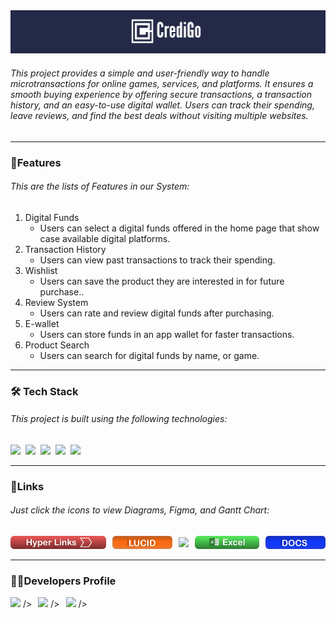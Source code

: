 <!-- Logo -->
<div style="display: flex; align-items: center; gap: 10px;">
  <a href="#"><img src="https://github.com/Dadaisuk1/img_repo/blob/main/SVG/credigo_repo_banner.svg"/></a>
</div>

<h6>
  This project provides a simple and user-friendly way to handle microtransactions for online games, services, and platforms. It ensures a smooth buying experience by offering secure transactions, a transaction history, and an easy-to-use digital wallet. Users can track their spending, leave reviews, and find the best deals without visiting multiple websites.
</h6>

---
### 🚀Features
<h6>
  This are the lists of Features in our System:
</h6>
<ol>
  <li>
    Digital Funds
    <ul>
      <li>Users can select a digital funds offered in the home page that show case available digital platforms.</li>
    </ul>
  </li>
  <li>
    Transaction History
    <ul>
      <li>Users can view past transactions to track their spending.</li>
    </ul>
  </li>
  <li>
    Wishlist
    <ul>
      <li>Users can save the product they are interested in for future purchase..</li>
    </ul>
  </li>
  <li>
    Review System
    <ul>
      <li>Users can rate and review digital funds after purchasing.</li>
    </ul>
  </li>
  <li>
    E-wallet
    <ul>
      <li>Users can store funds in an app wallet for faster transactions.</li>
    </ul>
  </li>
  <li>
    Product Search
    <ul>
      <li>Users can search for digital funds by name, or game.</li>
    </ul>
  </li>
</ol>

---
### 🛠 Tech Stack
<h6>This project is built using the following technologies:</h6>

<div style="display: flex; align-items: center; gap: 8px;">
  <a href="#"><img src="https://raw.githubusercontent.com/marwin1991/profile-technology-icons/refs/heads/main/icons/git.png" width="40px"/></a>
  <a href="#"><img src="https://raw.githubusercontent.com/marwin1991/profile-technology-icons/refs/heads/main/icons/spring.png" width="40px"/></a>
  <a href="#"><img src="https://raw.githubusercontent.com/marwin1991/profile-technology-icons/refs/heads/main/icons/react.png" width="40px"/></a>
  <a href="#"><img src="https://raw.githubusercontent.com/marwin1991/profile-technology-icons/refs/heads/main/icons/android.png" width="40px"/></a>
  <a href="#"><img src="https://raw.githubusercontent.com/marwin1991/profile-technology-icons/refs/heads/main/icons/postgresql.png" width="40px"/></a>
</div>

---
### 🔗Links
<h6>
  Just click the icons to view Diagrams, Figma, and Gantt Chart:
</h6>
<div style="display: flex; align-items: center; gap: 10px; text-decoration: none;">
  <a href="#" style="text-decoration: none;">
    <img
      src="https://github.com/Dadaisuk1/Dadaisuk1/blob/main/media/hp.svg"
      alt="Just click to the logo's to go the links."
    />
  </a>
  <a href="https://lucid.app/lucidchart/59c36890-8e4d-48da-8aca-16e5c81e1054/edit?viewport_loc=-1024%2C-387%2C2217%2C1039%2C0_0&invitationId=inv_87b4ae2b-4f35-4f92-9fce-7e6728ac5c6f" style="text-decoration: none;">
    <img
      src="https://github.com/Dadaisuk1/Dadaisuk1/blob/main/media/Lucide.svg"
    />
  </a>
  <a href="https://www.figma.com/design/nlGKqwtZBEyUyPYoN3uaKw/CrediGo?t=5uXRMXJg4xgnEZQv-1" style="text-decoration: none;">
    <img
      src="https://img.shields.io/badge/figma-%23F24E1E.svg?style=plastic&logo=figma&logoColor=white"
    />
  </a>
  <a href="https://docs.google.com/spreadsheets/d/1WcfUJcijxxCVGjOvMWQ_dhoAO8QkyeCh3kKCO6VlsYo/edit?usp=sharing" style="text-decoration: none;">
    <img
      src="https://github.com/Dadaisuk1/Dadaisuk1/blob/main/media/Gahntt%20Chart.svg"
    />
    
  </a>
  <a href="https://docs.google.com/document/d/1W7DZPxcE4X0oZpkZDbZ8QiP1F1NVUsC-Ftq7ojO5--U/edit?tab=t.0#heading=h.11u5bx6k9d79" style="text-decoration: none;">
    <img
      src="https://github.com/Dadaisuk1/Dadaisuk1/blob/main/media/Word.svg"
    />
    
  </a>
</div>

---
### 🧑‍💻Developers Profile
<div style="display: flex; align-items: center; gap: 10px; text-decoration: none;">
  <a href="https://github.com/Dadaisuk1" style="text-decoration: none;">
      <img
<!--         src="https://github.com/Dadaisuk1/img_repo/blob/main/SVG/profile_card1.svg" -->
      />
  </a>
  
  <a href="https://github.com/whysoserious3221" style="text-decoration: none;">
      <img
<!--         src="https://github.com/Dadaisuk1/img_repo/blob/main/SVG/profile_card2.svg" -->
      />
  </a>
  
  <a href="https://github.com/Boyax123123" style="text-decoration: none;">
      <img
<!--         src="https://github.com/Dadaisuk1/img_repo/blob/main/SVG/profile_card3.svg" -->
      />
  </a>
</div>
